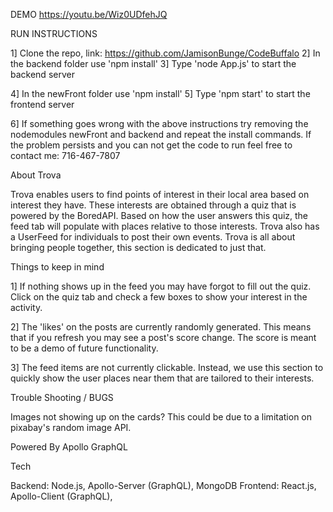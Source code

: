 
DEMO
 https://youtu.be/Wiz0UDfehJQ

RUN INSTRUCTIONS

1] Clone the repo, link: https://github.com/JamisonBunge/CodeBuffalo
2] In the backend folder use 'npm install'
3] Type 'node App.js' to start the backend server

4] In the newFront folder use 'npm install'
5] Type 'npm start' to start the frontend server

6] If something goes wrong with the above instructions try removing the nodemodules
newFront and backend and repeat the install commands. If the problem persists and you can not
get the code to run feel free to contact me: 716-467-7807


About Trova

Trova enables users to find points of interest in their local area based on interest they have. These interests are obtained through a quiz that is powered by the BoredAPI. Based on how the user answers this quiz, the feed tab will populate with places relative to those interests. Trova also has a UserFeed for individuals to post their own events. Trova is all about bringing people together, this section is dedicated to just that.


Things to keep in mind

1] If nothing shows up in the feed you may have forgot to fill out the quiz. Click on the quiz tab and check a few boxes to show your interest in the activity.

2] The 'likes' on the posts are currently randomly generated. This means that if you refresh you may see a post's score change. The score is meant to be a demo of future functionality.

3] The feed items are not currently clickable. Instead, we use this section to quickly show the user places near them that are tailored to their interests.

Trouble Shooting /  BUGS

Images not showing up on the cards?
    This could be due to a limitation on pixabay's random image API.


Powered By Apollo GraphQL


Tech

Backend: Node.js, Apollo-Server (GraphQL), MongoDB
Frontend: React.js, Apollo-Client (GraphQL),
